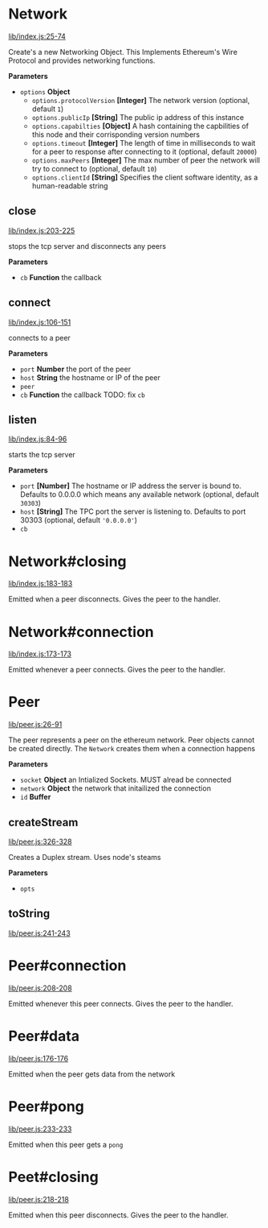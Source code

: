 # Network

[lib/index.js:25-74](https://github.com/ethereumjs/node-devp2p/blob/9bdd2e5fa538bf8669031dc4cfda35ac9e488aa8/lib/index.js#L25-L74 "Source code on GitHub")

Create's a new Networking Object. This Implements Ethereum's Wire Protocol and provides networking functions.

**Parameters**

-   `options` **Object** 
    -   `options.protocolVersion` **[Integer]** The network version (optional, default `1`)
    -   `options.publicIp` **[String]** The public ip address of this instance
    -   `options.capabilties` **[Object]** A hash containing the capbilities of this node and their corrisponding version numbers
    -   `options.timeout` **[Integer]** The length of time in milliseconds to wait for a peer to response after connecting to it (optional, default `20000`)
    -   `options.maxPeers` **[Integer]** The max number of peer the network will try to connect to (optional, default `10`)
    -   `options.clientId` **[String]** Specifies the client software identity, as a human-readable string

## close

[lib/index.js:203-225](https://github.com/ethereumjs/node-devp2p/blob/9bdd2e5fa538bf8669031dc4cfda35ac9e488aa8/lib/index.js#L203-L225 "Source code on GitHub")

stops the tcp server and disconnects any peers

**Parameters**

-   `cb` **Function** the callback

## connect

[lib/index.js:106-151](https://github.com/ethereumjs/node-devp2p/blob/9bdd2e5fa538bf8669031dc4cfda35ac9e488aa8/lib/index.js#L106-L151 "Source code on GitHub")

connects to a peer

**Parameters**

-   `port` **Number** the port of the peer
-   `host` **String** the hostname or IP of the peer
-   `peer`  
-   `cb` **Function** the callback
    TODO: fix `cb`

## listen

[lib/index.js:84-96](https://github.com/ethereumjs/node-devp2p/blob/9bdd2e5fa538bf8669031dc4cfda35ac9e488aa8/lib/index.js#L84-L96 "Source code on GitHub")

starts the tcp server

**Parameters**

-   `port` **[Number]** The hostname or IP address the server is bound to. Defaults to 0.0.0.0 which means any available network (optional, default `30303`)
-   `host` **[String]** The TPC port the server is listening to. Defaults to port 30303 (optional, default `'0.0.0.0'`)
-   `cb`  

# Network#closing

[lib/index.js:183-183](https://github.com/ethereumjs/node-devp2p/blob/9bdd2e5fa538bf8669031dc4cfda35ac9e488aa8/lib/index.js#L183-L183 "Source code on GitHub")

Emitted when a peer disconnects. Gives the peer to the handler.

# Network#connection

[lib/index.js:173-173](https://github.com/ethereumjs/node-devp2p/blob/9bdd2e5fa538bf8669031dc4cfda35ac9e488aa8/lib/index.js#L173-L173 "Source code on GitHub")

Emitted whenever a peer connects. Gives the peer to the handler.

# Peer

[lib/peer.js:26-91](https://github.com/ethereumjs/node-devp2p/blob/9bdd2e5fa538bf8669031dc4cfda35ac9e488aa8/lib/peer.js#L26-L91 "Source code on GitHub")

The peer represents a peer on the ethereum network. Peer objects cannot be created directly. The `Network` creates them when a connection happens

**Parameters**

-   `socket` **Object** an Intialized Sockets. MUST alread be connected
-   `network` **Object** the network that initailized the connection
-   `id` **Buffer** 

## createStream

[lib/peer.js:326-328](https://github.com/ethereumjs/node-devp2p/blob/9bdd2e5fa538bf8669031dc4cfda35ac9e488aa8/lib/peer.js#L326-L328 "Source code on GitHub")

Creates a Duplex stream. Uses node's steams

**Parameters**

-   `opts`  

## toString

[lib/peer.js:241-243](https://github.com/ethereumjs/node-devp2p/blob/9bdd2e5fa538bf8669031dc4cfda35ac9e488aa8/lib/peer.js#L241-L243 "Source code on GitHub")

# Peer#connection

[lib/peer.js:208-208](https://github.com/ethereumjs/node-devp2p/blob/9bdd2e5fa538bf8669031dc4cfda35ac9e488aa8/lib/peer.js#L208-L208 "Source code on GitHub")

Emitted whenever this peer connects. Gives the peer to the handler.

# Peer#data

[lib/peer.js:176-176](https://github.com/ethereumjs/node-devp2p/blob/9bdd2e5fa538bf8669031dc4cfda35ac9e488aa8/lib/peer.js#L176-L176 "Source code on GitHub")

Emitted when the peer gets data from the network

# Peer#pong

[lib/peer.js:233-233](https://github.com/ethereumjs/node-devp2p/blob/9bdd2e5fa538bf8669031dc4cfda35ac9e488aa8/lib/peer.js#L233-L233 "Source code on GitHub")

Emitted when this peer gets a `pong`

# Peet#closing

[lib/peer.js:218-218](https://github.com/ethereumjs/node-devp2p/blob/9bdd2e5fa538bf8669031dc4cfda35ac9e488aa8/lib/peer.js#L218-L218 "Source code on GitHub")

Emitted when this peer disconnects. Gives the peer to the handler.
